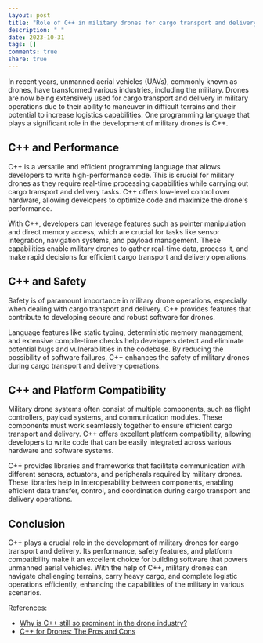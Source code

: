 ```yaml
---
layout: post
title: "Role of C++ in military drones for cargo transport and delivery"
description: " "
date: 2023-10-31
tags: []
comments: true
share: true
---
```


In recent years, unmanned aerial vehicles (UAVs), commonly known as drones, have transformed various industries, including the military. Drones are now being extensively used for cargo transport and delivery in military operations due to their ability to maneuver in difficult terrains and their potential to increase logistics capabilities. One programming language that plays a significant role in the development of military drones is C++.

## C++ and Performance

C++ is a versatile and efficient programming language that allows developers to write high-performance code. This is crucial for military drones as they require real-time processing capabilities while carrying out cargo transport and delivery tasks. C++ offers low-level control over hardware, allowing developers to optimize code and maximize the drone's performance.

With C++, developers can leverage features such as pointer manipulation and direct memory access, which are crucial for tasks like sensor integration, navigation systems, and payload management. These capabilities enable military drones to gather real-time data, process it, and make rapid decisions for efficient cargo transport and delivery operations.

## C++ and Safety

Safety is of paramount importance in military drone operations, especially when dealing with cargo transport and delivery. C++ provides features that contribute to developing secure and robust software for drones.

Language features like static typing, deterministic memory management, and extensive compile-time checks help developers detect and eliminate potential bugs and vulnerabilities in the codebase. By reducing the possibility of software failures, C++ enhances the safety of military drones during cargo transport and delivery operations.

## C++ and Platform Compatibility

Military drone systems often consist of multiple components, such as flight controllers, payload systems, and communication modules. These components must work seamlessly together to ensure efficient cargo transport and delivery. C++ offers excellent platform compatibility, allowing developers to write code that can be easily integrated across various hardware and software systems.

C++ provides libraries and frameworks that facilitate communication with different sensors, actuators, and peripherals required by military drones. These libraries help in interoperability between components, enabling efficient data transfer, control, and coordination during cargo transport and delivery operations.

## Conclusion

C++ plays a crucial role in the development of military drones for cargo transport and delivery. Its performance, safety features, and platform compatibility make it an excellent choice for building software that powers unmanned aerial vehicles. With the help of C++, military drones can navigate challenging terrains, carry heavy cargo, and complete logistic operations efficiently, enhancing the capabilities of the military in various scenarios.

References:
- [Why is C++ still so prominent in the drone industry?](https://www.embedded-tools.com/why-is-c-still-so-prominent-in-the-drone-industry)
- [C++ for Drones: The Pros and Cons](https://www.rtcmagazine.com/cpp-for-drones-the-pros-and-cons)